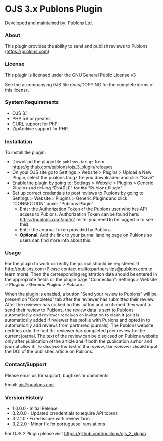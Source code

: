 # OJS 3.x Publons Plugin

Developed and maintained by: Publons Ltd.

### About
This plugin provides the ability to send and publish reviews to Publons (https://publons.com).

### License
This plugin is licensed under the GNU General Public License v3.

See the accompanying OJS file docs/COPYING for the complete terms of this license.

### System Requirements
- OJS 3.1
- PHP 5.6 or greater.
- CURL support for PHP.
- ZipArchive support for PHP.

### Installation
To install the plugin:
 - Download the plugin file `publons.tar.gz` from https://github.com/publons/ojs_3_plugin/releases
 - On your OJS site go to Settings > Website > Plugins > Upload a New Plugin,
   select the publons.tar.gz file you downloaded  and click "Save"
 - Enable the plugin by going to:  Settings > Website > Plugins > Generic Plugins and ticking "ENABLE" for the "Publons Plugin"
 - Set up correct credentials to post reviews to Publons by going to Settings > Website > Plugins > Generic Plugins and click “CONNECTION” under "Publons Plugin"
   - Enter the Authorization Token of the Publons user who has API access to Publons. Authorization Token can be found here: https://publons.com/api/v2 (note: you need to be logged in to see this).
   - Enter the Journal Token provided by Publons
   - __Optional__. Add the link to your journal landing page on Publons so users can find more info about this.

### Usage
For the plugin to work correctly the journal should be registered at http://publons.com (Please contact mailto:partnerships@publons.com to learn more). Then the corresponding registration data should be entered in the appropriate fields on the plugin page "Connection": Settings > Website > Plugins > Generic Plugins > Publons.

When the plugin is enabled, a button “Send your review to Publons” will be present on "Completed" tab after the reviewer has submitted their review. After the reviewer has clicked on this button and confirmed they want to send their review to Publons, the review data is sent to Publons automatically and reviewer receives an invitation to claim it (or it is automatically added if reviewer has profile with Publons and opted in to automatically add reviews from partnered journals).
The Publons website certifies only the fact the reviewer has completed peer review for the current journal. The text of the review can be disclosed on Publons website only after publication of the article and if both the publication author and journal allow it. To disclose the text of the review, the reviewer should input the DOI of the published article on Publons.

### Contact/Support
Please email us for support, bugfixes or comments.

Email: <ojs@publons.com>

### Version History
- 1.0.0.0 - Initial Release
- 3.2.0.0 - Updated crendentials to require API tokens
- 3.2.1.0 - Fixed issues with review form
- 3.2.2.0 - Minor fix for portuguese translations

For OJS 2 Plugin please visit https://github.com/publons/ojs_2_plugin
